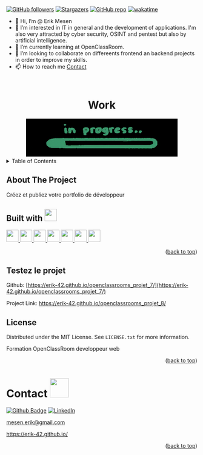 <a name="readme-top"></a>
<!---
Erik-42/Erik-42 is a ✨ special ✨ repository because its `README.md` (this file) appears on your GitHub profile.
You can click the Preview link to take a look at your changes.
--->

[![GitHub followers][GitHub followers-shield]][GitHub followers-url]
[![Stargazers][stars-shield]][stars-url]
[![GitHub repo][GitHub repo-shield]][GitHub repo-url]
[![wakatime](https://wakatime.com/badge/user/a7f49ac0-396b-43df-bdbd-01099e48c983.svg)](https://wakatime.com/@a7f49ac0-396b-43df-bdbd-01099e48c983)
<!-- [![Contributors][contributors-shield]][contributors-url] -->
<!-- [![Forks][forks-shield]][forks-url] -->
<!-- [![Issues][issues-shield]][issues-url] -->
<!-- [![MIT License][license-shield]][license-url] -->
<!-- [![GitHub repo file count (file type)][GitHub repo file count (file type)-shield]][GitHub repo file count (file type)-url] -->
<!-- [![GitHub repo size][GitHub repo size-shield]][GitHub repo size-url] -->
<!-- [![GitHub all releases][GitHub all releases-shield]][GitHub all releases-url] -->


- 👋 Hi, I’m @ Erik Mesen
- 👀 I’m interested in IT in general and the development of applications. I'm also very attracted by cyber security, OSINT and pentest but also by artificial intelligence.
- 🌱 I’m currently learning at OpenClassRoom.
- 💞️ I’m looking to collaborate on differeents frontend an backend projects in order to improve my skills.
- 📫 How to reach me  <a href="#contact">Contact</a>
  

<!-- PROJECT LOGO -->
<br />
<div align="center">
  <h1>Work</h1>
  <a href="https://github.com/Erik-42">
    <img src="./src/assets/images/wip/giphy.gif" alt="Work In Progress" width="400" height="100">
  </a>
</div>


<!-- TABLE OF CONTENTS -->
<details>
  <summary>Table of Contents</summary>
  <ol>
    <li>
      <a href="#about-the-project">About The Project</a>
      <ul>
        <li><a href="#built-with">Built With</a></li>
      </ul>
    </li>
    <li><a href="#license">License</a></li>
    <li><a href="#contact">Contact</a></li>
  </ol>
</details>


<!-- ABOUT THE PROJECT -->
## About The Project 

Créez et publiez votre portfolio de développeur


## Built with <img src = "https://raw.githubusercontent.com/rahulbanerjee26/githubProfileReadmeGenerator/main/gifs/code.gif" width = 32px height=32px>
<p> </p>
<a href= https://github.com/Erik-42?tab=repositories&q=&type=&language=html&sort= > <img width ='32px' height='32px' src ='https://raw.githubusercontent.com/rahulbanerjee26/githubAboutMeGenerator/main/icons/html.svg'> </a>
<a href= https://github.com/Erik-42?tab=repositories&q=&type=&language=css&sort= > <img width ='32px' height='32px' src ='https://raw.githubusercontent.com/rahulbanerjee26/githubAboutMeGenerator/main/icons/css.svg'> </a>
<a href= https://github.com/Erik-42?tab=repositories&q=&type=&language=javascript&sort= > <img width ='32px' height='32px' src ='https://raw.githubusercontent.com/rahulbanerjee26/githubAboutMeGenerator/main/icons/javascript.svg'> </a>
<a href= https://github.com/Erik-42?tab=repositories&q=&type=&language=tailwind&sort= > <img width ='32px' height='32px' src ='https://raw.githubusercontent.com/rahulbanerjee26/githubAboutMeGenerator/main/icons/tailwind.svg'> </a>
<a href= https://github.com/Erik-42?tab=repositories&q=&type=&language=github&sort= > <img width ='32px' height='32px' src ='https://raw.githubusercontent.com/rahulbanerjee26/githubAboutMeGenerator/main/icons/github.svg'> </a>
<a href= https://github.com/Erik-42?tab=repositories&q=&type=&language=photoshop&sort= > <img width ='32px' height='32px' src ='https://raw.githubusercontent.com/rahulbanerjee26/githubAboutMeGenerator/main/icons/photoshop.svg'> </a>
<a href= https://github.com/Erik-42?tab=repositories&q=&type=&language=figma&sort= > <img width ='32px' height='32px' src ='https://raw.githubusercontent.com/rahulbanerjee26/githubAboutMeGenerator/main/icons/figma.svg'> </a>

<p align="right">(<a href="#readme-top">back to top</a>)</p>


<!-- Liens Projet -->
## Testez le projet

Github: [https://erik-42.github.io/openclassrooms_projet_7/](https://erik-42.github.io/openclassrooms_projet_7/)

Project Link: https://erik-42.github.io/openclassrooms_projet_8/

<!-- LICENSE -->
## License

Distributed under the MIT License. See `LICENSE.txt` for more information.

Formation OpenClassRoom developpeur web

<p align="right">(<a href="#readme-top">back to top</a>)</p>


<!-- CONTACT -->
# Contact <img src='https://raw.githubusercontent.com/rahulbanerjee26/githubProfileReadmeGenerator/main/gifs/handShake.gif' width="50px" height=50px>


[![Github Badge][Github Badge-shield]][Github Badge-url]
[![LinkedIn][linkedin-shield]][linkedin-url]

mesen.erik@gmail.com

https://erik-42.github.io/

<p align="right">(<a href="#readme-top">back to top</a>)</p>


<!-- MARKDOWN LINKS & IMAGES -->
<!-- https://www.markdownguide.org/basic-syntax/#reference-style-links -->
[product-screenshot]: ./images/screenshot.png

[wakatime-shield]: https://wakatime.com/badge/user/f84d00d8-fee3-4ca3-803d-3daa3c7053a5.svg
[wakatime-url]: https://wakatime.com/@f84d00d8-fee3-4ca3-803d-3daa3c7053a5
[Github Badge-shield]: https://img.shields.io/badge/Github-Erik--42-155?style=for-the-badge&logo=github
[Github Badge-url]: https://github.com/Erik-42
[GitHub repo-shield]: https://img.shields.io/badge/Repositories-22-blue
[GitHub repo-url]: https://github.com/Erik-42?tab=repositories
[GitHub repo file count (file type)-shield]: https://img.shields.io/github/directory-file-count/Erik-42/openclassrooms_projet_8
[GitHub repo file count (file type)-url]:  https://github.com/directory-file-count/Erik-42/openclassrooms_projet_8
[GitHub followers-shield]: https://img.shields.io/github/followers/Erik-42
[GitHub followers-url]: https://github.com/followers/Erik-42
[GitHub all releases-shield]: https://img.shields.io/github/downloads/Erik-42/openclassrooms_projet_8/total
[GitHub all releases-url]: https://github.com/Erik-42/openclassrooms_projet_8/releases
[GitHub repo size-shield]: https://img.shields.io/github/repo-size/Erik-42/openclassrooms_projet_8
[GitHub repo size-url]: https://github.com/Erik-42/openclassrooms_projet_8
[contributors-shield]: https://img.shields.io/github/contributors/Erik-42/openclassrooms_projet_8
[contributors-url]: https://github.com/Erik-42/openclassrooms_projet_8/graphs/contributors
[forks-shield]: https://img.shields.io/github/forks/Erik-42/openclassrooms_projet_8
[forks-url]: https://github.com/Erik-42/openclassrooms_projet_8/forks
[stars-shield]: https://img.shields.io/github/stars/Erik-42
[stars-url]: https://github.com/Erik-42?tab=stars
[issues-shield]: https://img.shields.io/github/issues-raw/Erik-42/openclassrooms_projet_8
[issues-url]: https://github.com/Erik-42/openclassrooms_projet_8/issues
[license-shield]: https://img.shields.io/github/license/Erik-42/openclassrooms_projet_8
[license-url]: https://github.com/Erik-42/openclassrooms_projet_7/blob/master/LICENSE.txt
[linkedin-shield]: https://img.shields.io/badge/-LinkedIn-black.svg?style=for-the-badge&logo=linkedin&colorB=555
[linkedin-url]: https://www.linkedin.com/in/erik-mesen/
[HTML-shield]: https://img.shields.io/badge/-LinkedIn-black.svg?style=for-the-badge&logo=linkedin&colorB=555
[HTML-url]: https://html.spec.whatwg.org/
[CSS-shield]: https://img.shields.io/badge/-LinkedIn-black.svg?style=for-the-badge&logo=linkedin&colorB=555
[CSS-url]: https://www.w3.org/TR/CSS/#css
[JavaScript-shield]: https://img.shields.io/badge/-LinkedIn-black.svg?style=for-the-badge&logo=linkedin&colorB=555
[JavaScript-url]: https://www.ecma-international.org/publications-and-standards/standards/ecma-262/
[Node-shield]: https://img.shields.io/badge/-LinkedIn-black.svg?style=for-the-badge&logo=linkedin&colorB=555
[Node-url]: https://nodejs.org/
[Express-shield]: https://img.shields.io/badge/-LinkedIn-black.svg?style=for-the-badge&logo=linkedin&colorB=555
[Express-url]: http://expressjs.com/
[MongoDB-shield]: https://img.shields.io/badge/-LinkedIn-black.svg?style=for-the-badge&logo=linkedin&colorB=555
[MongoDB-url]: https://www.mongodb.com/
